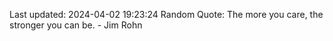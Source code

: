 Last updated: 2024-04-02 19:23:24
Random Quote: The more you care, the stronger you can be. - Jim Rohn